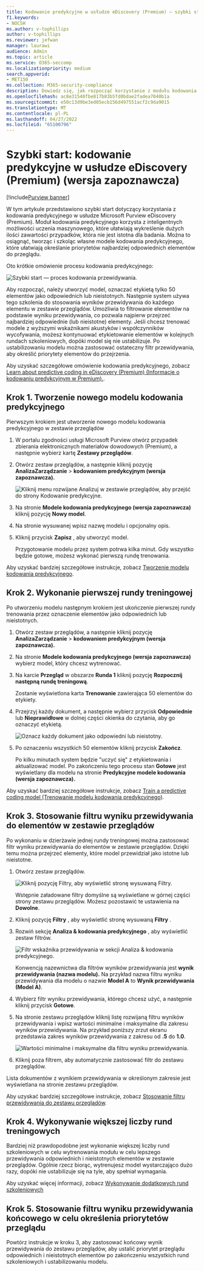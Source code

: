 ```yaml
---
title: Kodowanie predykcyjne w usłudze eDiscovery (Premium) — szybki start
f1.keywords:
- NOCSH
ms.author: v-tophillips
author: v-tophillips
ms.reviewer: jefwan
manager: laurawi
audience: Admin
ms.topic: article
ms.service: O365-seccomp
ms.localizationpriority: medium
search.appverid:
- MET150
ms.collection: M365-security-compliance
description: Dowiedz się, jak rozpocząć korzystanie z modułu kodowania predykcyjnego w temacie eDiscovery (Premium). W tym artykule przedstawiono kompleksowy proces używania kodowania predykcyjnego do identyfikowania zawartości w zestawie przeglądów, który jest najbardziej odpowiedni dla badania.
ms.openlocfilehash: ac8e31540fbe817b83b5fd0bdae2fadea7040b1a
ms.sourcegitcommit: e50c13d9be3ed05ecb156d497551acf2c9da9015
ms.translationtype: MT
ms.contentlocale: pl-PL
ms.lasthandoff: 04/27/2022
ms.locfileid: "65100796"
---
```

# <a name="quick-start-predictive-coding-in-ediscovery-premium-preview"></a>Szybki start: kodowanie predykcyjne w usłudze eDiscovery (Premium) (wersja zapoznawcza)

[!include[Purview banner](../includes/purview-rebrand-banner.md)]

W tym artykule przedstawiono szybki start dotyczący korzystania z kodowania predykcyjnego w usłudze Microsoft Purview eDiscovery (Premium). Moduł kodowania predykcyjnego korzysta z inteligentnych możliwości uczenia maszynowego, które ułatwiają wykreślenie dużych ilości zawartości przypadków, która nie jest istotna dla badania. Można to osiągnąć, tworząc i szkoląc własne modele kodowania predykcyjnego, które ułatwiają określanie priorytetów najbardziej odpowiednich elementów do przeglądu.

Oto krótkie omówienie procesu kodowania predykcyjnego:

![Szybki start — proces kodowania przewidywania.](..\media\PredictiveCodingQuickStartProcess.png)

Aby rozpocząć, należy utworzyć model, oznaczać etykietą tylko 50 elementów jako odpowiednich lub nieistotnych. Następnie system używa tego szkolenia do stosowania wyników przewidywania do każdego elementu w zestawie przeglądów. Umożliwia to filtrowanie elementów na podstawie wyniku przewidywania, co pozwala najpierw przejrzeć najbardziej odpowiednie (lub nieistotne) elementy. Jeśli chcesz trenować modele z wyższymi wskaźnikami akustyków i współczynników wycofywania, możesz kontynuować etykietowanie elementów w kolejnych rundach szkoleniowych, dopóki model się nie ustabilizuje. Po ustabilizowaniu modelu można zastosować ostateczny filtr przewidywania, aby określić priorytety elementów do przejrzenia.

Aby uzyskać szczegółowe omówienie kodowania predykcyjnego, zobacz [Learn about predictive coding in eDiscovery (Premium) (Informacje o kodowaniu predykcyjnym w Premium).](predictive-coding-overview.md).

## <a name="step-1-create-a-new-predictive-coding-model"></a>Krok 1. Tworzenie nowego modelu kodowania predykcyjnego

Pierwszym krokiem jest utworzenie nowego modelu kodowania predykcyjnego w zestawie przeglądów

1. W portalu zgodności usługi Microsoft Purview otwórz przypadek zbierania elektronicznych materiałów dowodowych (Premium), a następnie wybierz kartę **Zestawy przeglądów**.

2. Otwórz zestaw przeglądów, a następnie kliknij pozycję **AnalizaZarządzanie** >  **kodowaniem predykcyjnym (wersja zapoznawcza).**

   ![Kliknij menu rozwijane Analizuj w zestawie przeglądów, aby przejść do strony Kodowanie predykcyjne.](..\media\ManagePredictiveCoding.png)

3. Na stronie **Modele kodowania predykcyjnego (wersja zapoznawcza)** kliknij pozycję **Nowy model**.

4. Na stronie wysuwanej wpisz nazwę modelu i opcjonalny opis.

5. Kliknij przycisk **Zapisz** , aby utworzyć model.

   Przygotowanie modelu przez system potrwa kilka minut. Gdy wszystko będzie gotowe, możesz wykonać pierwszą rundę trenowania.

Aby uzyskać bardziej szczegółowe instrukcje, zobacz [Tworzenie modelu kodowania predykcyjnego](predictive-coding-create-model.md).

## <a name="step-2-perform-the-first-training-round"></a>Krok 2. Wykonanie pierwszej rundy treningowej

Po utworzeniu modelu następnym krokiem jest ukończenie pierwszej rundy trenowania przez oznaczenie elementów jako odpowiednich lub nieistotnych.

1. Otwórz zestaw przeglądów, a następnie kliknij pozycję **AnalizaZarządzanie** >  **kodowaniem predykcyjnym (wersja zapoznawcza).**

2. Na stronie **Modele kodowania predykcyjnego (wersja zapoznawcza)** wybierz model, który chcesz wytrenować.

3. Na karcie **Przegląd** w obszarze **Runda 1** kliknij pozycję **Rozpocznij następną rundę treningową**.

   Zostanie wyświetlona karta **Trenowanie** zawierająca 50 elementów do etykiety.

4. Przejrzyj każdy dokument, a następnie wybierz przycisk **Odpowiednie** lub **Nieprawidłowe** w dolnej części okienka do czytania, aby go oznaczyć etykietą.

   ![Oznacz każdy dokument jako odpowiedni lub nieistotny.](..\media\TrainModel1.png)

5. Po oznaczeniu wszystkich 50 elementów kliknij przycisk **Zakończ**.

    Po kilku minutach system będzie "uczyć się" z etykietowania i aktualizować model. Po zakończeniu tego procesu stan **Gotowe** jest wyświetlany dla modelu na stronie **Predykcyjne modele kodowania (wersja zapoznawcza).**

Aby uzyskać bardziej szczegółowe instrukcje, zobacz [Train a predictive coding model (Trenowanie modelu kodowania predykcyjnego](predictive-coding-train-model.md)).

## <a name="step-3-apply-the-prediction-score-filter-to-items-in-review-set"></a>Krok 3. Stosowanie filtru wyniku przewidywania do elementów w zestawie przeglądów

Po wykonaniu w dzierżawie jednej rundy treningowej można zastosować filtr wyniku przewidywania do elementów w zestawie przeglądów. Dzięki temu można przejrzeć elementy, które model przewidział jako istotne lub nieistotne.   

1. Otwórz zestaw przeglądów.

   ![Kliknij pozycję Filtry, aby wyświetlić stronę wysuwaną Filtry.](..\media\PredictionScoreFilter0.png)

   Wstępnie załadowane filtry domyślne są wyświetlane w górnej części strony zestawu przeglądów. Możesz pozostawić te ustawienia na **Dowolne**.

2. Kliknij pozycję **Filtry** , aby wyświetlić stronę wysuwaną **Filtry** .

3. Rozwiń sekcję **Analiza & kodowania predykcyjnego** , aby wyświetlić zestaw filtrów.

      ![Filtr wskaźnika przewidywania w sekcji Analiza & kodowania predykcyjnego.](..\media\PredictionScoreFilter1.png)

   Konwencją nazewnictwa dla filtrów wyników przewidywania jest **wynik przewidywania (nazwa modelu).** Na przykład nazwa filtru wyniku przewidywania dla modelu o nazwie **Model A** to **Wynik przewidywania (Model A)**.

4. Wybierz filtr wyniku przewidywania, którego chcesz użyć, a następnie kliknij przycisk **Gotowe**.

5. Na stronie zestawu przeglądów kliknij listę rozwijaną filtru wyników przewidywania i wpisz wartości minimalne i maksymalne dla zakresu wyników przewidywania. Na przykład poniższy zrzut ekranu przedstawia zakres wyników przewidywania z zakresu od **.5** do **1.0**.

   ![Wartości minimalne i maksymalne dla filtru wyniku przewidywania.](..\media\PredictionScoreFilter2.png)

6. Kliknij poza filtrem, aby automatycznie zastosować filtr do zestawu przeglądów.

  Lista dokumentów z wynikiem przewidywania w określonym zakresie jest wyświetlana na stronie zestawu przeglądów.

Aby uzyskać bardziej szczegółowe instrukcje, zobacz [Stosowanie filtru przewidywania do zestawu przeglądów](predictive-coding-apply-prediction-filter.md).

## <a name="step-4-perform-more-training-rounds"></a>Krok 4. Wykonywanie większej liczby rund treningowych

Bardziej niż prawdopodobne jest wykonanie większej liczby rund szkoleniowych w celu wytrenowania modułu w celu lepszego przewidywania odpowiednich i nieistotnych elementów w zestawie przeglądów. Ogólnie rzecz biorąc, wytrenujesz model wystarczająco dużo razy, dopóki nie ustabilizuje się na tyle, aby spełniał wymagania.

Aby uzyskać więcej informacji, zobacz [Wykonywanie dodatkowych rund szkoleniowych](predictive-coding-train-model.md#perform-additional-training-rounds)

## <a name="step-5-apply-the-final-prediction-score-filter-to-prioritize-review"></a>Krok 5. Stosowanie filtru wyniku przewidywania końcowego w celu określenia priorytetów przeglądu

Powtórz instrukcje w kroku 3, aby zastosować końcowy wynik przewidywania do zestawu przeglądów, aby ustalić priorytet przeglądu odpowiednich i nieistotnych elementów po zakończeniu wszystkich rund szkoleniowych i ustabilizowaniu modelu.
